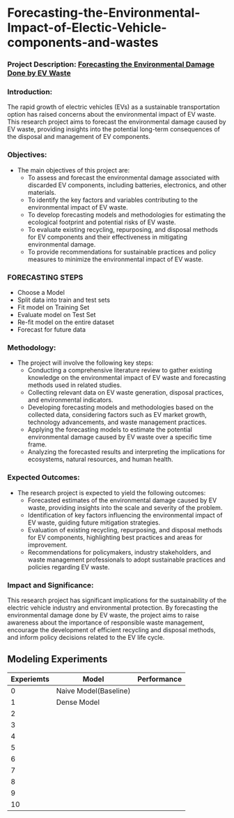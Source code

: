 # Forecasting-the-Environmental-Impact-of-Electic-Vehicle-components-and-wastes

### Project Description: [Forecasting the Environmental Damage Done by EV Waste]()

### Introduction:
The rapid growth of electric vehicles (EVs) as a sustainable transportation option has raised concerns about the environmental impact of EV waste. This research project aims to forecast the environmental damage caused by EV waste, providing insights into the potential long-term consequences of the disposal and management of EV components.

### Objectives:
- The main objectives of this project are:
  - To assess and forecast the environmental damage associated with discarded EV components, including batteries, electronics, and other materials.
  - To identify the key factors and variables contributing to the environmental impact of EV waste.
  - To develop forecasting models and methodologies for estimating the ecological footprint and potential risks of EV waste.
  - To evaluate existing recycling, repurposing, and disposal methods for EV components and their effectiveness in mitigating environmental damage.
  - To provide recommendations for sustainable practices and policy measures to minimize the environmental impact of EV waste.

### FORECASTING STEPS

- Choose a Model
- Split data into train and test sets
- Fit model on Training Set
- Evaluate model on Test Set
- Re-fit model on the entire dataset
- Forecast for future data

### Methodology:
- The project will involve the following key steps:
  - Conducting a comprehensive literature review to gather existing knowledge on the environmental impact of EV waste and forecasting methods used in related studies.
  - Collecting relevant data on EV waste generation, disposal practices, and environmental indicators.
  - Developing forecasting models and methodologies based on the collected data, considering factors such as EV market growth, technology advancements, and waste management practices.
  - Applying the forecasting models to estimate the potential environmental damage caused by EV waste over a specific time frame.
  - Analyzing the forecasted results and interpreting the implications for ecosystems, natural resources, and human health.

### Expected Outcomes:
- The research project is expected to yield the following outcomes:
  - Forecasted estimates of the environmental damage caused by EV waste, providing insights into the scale and severity of the problem.
  - Identification of key factors influencing the environmental impact of EV waste, guiding future mitigation strategies.
  - Evaluation of existing recycling, repurposing, and disposal methods for EV components, highlighting best practices and areas for improvement.
  - Recommendations for policymakers, industry stakeholders, and waste management professionals to adopt sustainable practices and policies regarding EV waste.

### Impact and Significance:
This research project has significant implications for the sustainability of the electric vehicle industry and environmental protection. By forecasting the environmental damage done by EV waste, the project aims to raise awareness about the importance of responsible waste management, encourage the development of efficient recycling and disposal methods, and inform policy decisions related to the EV life cycle.



## Modeling Experiments

| Experiemts | Model | Performance | 
| -----------| ------|------------ |
| 0 | Naive Model(Baseline) |
| 1 | Dense Model |
| 2 |
| 3 | 
| 4 |
| 5 | 
| 6 | 
| 7 | 
| 8 |
| 9 |
| 10 | 
